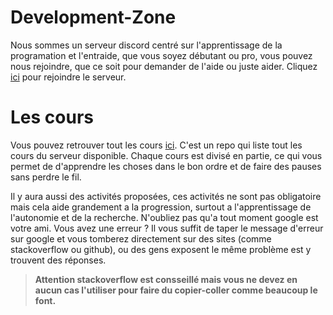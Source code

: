 # Development-Zone

Nous sommes un serveur discord centré sur l'apprentissage de la programation et l'entraide, que vous soyez débutant ou pro, vous pouvez nous rejoindre, que ce soit pour demander de l'aide ou juste aider. Cliquez <a href="https://discord.gg/qvzwqaM">ici</a> pour rejoindre le serveur.

# Les cours

Vous pouvez retrouver tout les cours <a href="https://github.com/Development-Zone/cours">ici</a>. C'est un repo qui liste tout les cours du serveur disponible. Chaque cours est divisé en partie, ce qui vous permet de d'apprendre les choses dans le bon ordre et de faire des pauses sans perdre le fil.

Il y aura aussi des activités proposées, ces activités ne sont pas obligatoire mais cela aide grandement a la progression, surtout a l'apprentissage de l'autonomie et de la recherche. N'oubliez pas qu'a tout moment google est votre ami. Vous avez une erreur ? Il vous suffit de taper le message d'erreur sur google et vous tomberez directement sur des sites (comme stackoverflow ou github), ou des gens exposent le même problème est y trouvent des réponses. 

> **Attention stackoverflow est consseillé mais vous ne devez en aucun cas l'utiliser pour faire du copier-coller comme beaucoup le font.**